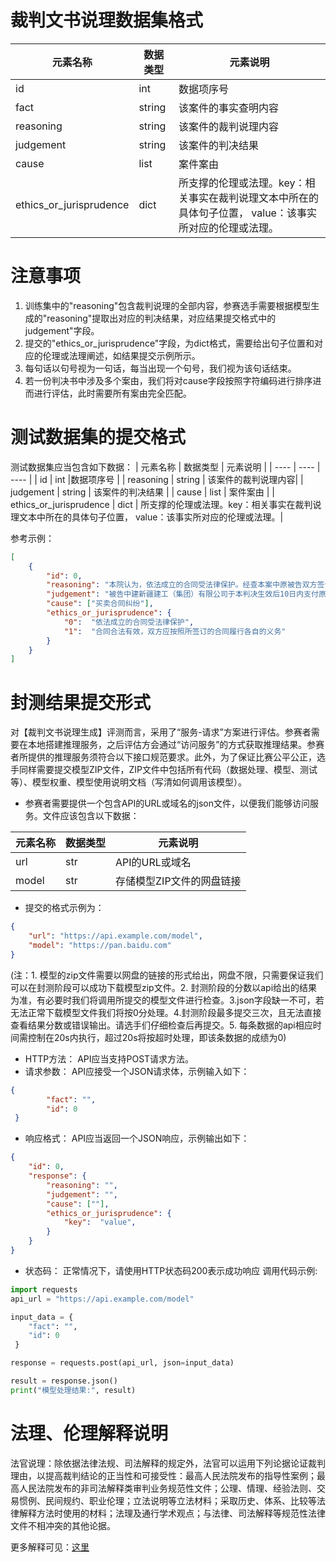 # 裁判文书说理数据集格式
|  元素名称  | 数据类型 | 元素说明  |
|  ----  | ---- | ---- |
| id | int |数据项序号 |
| fact | string | 该案件的事实查明内容 |
| reasoning | string | 该案件的裁判说理内容| 
| judgement | string | 该案件的判决结果 |
| cause | list | 案件案由 |
| ethics_or_jurisprudence | dict | 所支撑的伦理或法理。key：相关事实在裁判说理文本中所在的具体句子位置， value：该事实所对应的伦理或法理。|

# 注意事项
1. 训练集中的"reasoning"包含裁判说理的全部内容，参赛选手需要根据模型生成的"reasoning"提取出对应的判决结果，对应结果提交格式中的judgement"字段。
2. 提交的"ethics_or_jurisprudence"字段，为dict格式，需要给出句子位置和对应的伦理或法理阐述，如结果提交示例所示。
3. 每句话以句号视为一句话，每当出现一个句号，我们视为该句话结束。
4. 若一份判决书中涉及多个案由，我们将对cause字段按照字符编码进行排序进而进行评估，此时需要所有案由完全匹配。

# 测试数据集的提交格式

测试数据集应当包含如下数据：
|  元素名称  | 数据类型 | 元素说明  |
|  ----  | ---- | ---- |
| id | int |数据项序号 |
| reasoning | string | 该案件的裁判说理内容| 
| judgement | string | 该案件的判决结果 |
| cause | list | 案件案由 |
| ethics_or_jurisprudence | dict | 所支撑的伦理或法理。key：相关事实在裁判说理文本中所在的具体句子位置， value：该事实所对应的伦理或法理。|

参考示例：

```json
[
    {
        "id": 0,
        "reasoning": "本院认为，依法成立的合同受法律保护。经查本案中原被告双方签订的《物资采购与供应合同》系双方真实意思表示，且不违反法律法规强制性规定，合法有效，双方均应依约履行各自的义务。经查，原告已按照合同约定履行供货义务，经双方结算当庭确认总供货金额为2075430.59元，被告已经付款1341000元，剩余的其中39293.54元原告当庭陈述不再主张，故对于原告要求被告支付货款695137.05元的主张，事实清楚，证据充分，本院予以支持。综上，依据《中华人民共和国民法典》第四百六十五条、第五百零二条、第五百零九条、第五百七十九条之规定，判决如下：被告中建新疆建工（集团）有限公司于本判决生效后10日内支付原告青岛三金机电有限公司货款695137.05元。如果未按本判决指定的期间履行给付金钱的义务，应当按照《中华人民共和国民事诉讼法》第二百六十条之规定，加倍支付迟延履行期间的债务利息。案件受理费减半收取5376元，由被告负担，被告在履行上述付款义务时将应承担的案件受理费一并给付原告。",
        "judgement": "被告中建新疆建工（集团）有限公司于本判决生效后10日内支付原告青岛三金机电有限公司货款695137.05元。如果未按本判决指定的期间履行给付金钱的义务，应当按照《中华人民共和国民事诉讼法》第二百六十条之规定，加倍支付迟延履行期间的债务利息。案件受理费减半收取5376元，由被告负担，被告在履行上述付款义务时将应承担的案件受理费一并给付原告" ,
        "cause": ["买卖合同纠纷"],
        "ethics_or_jurisprudence": { 
            "0":  "依法成立的合同受法律保护",
            "1":  "合同合法有效，双方应按照所签订的合同履行各自的义务"
        }
    }
] 
```
# 封测结果提交形式

对【裁判文书说理生成】评测而言，采用了“服务-请求”方案进行评估。参赛者需要在本地搭建推理服务，之后评估方会通过“访问服务”的方式获取推理结果。参赛者所提供的推理服务须符合以下接口规范要求。此外，为了保证比赛公平公正，选手同样需要提交模型ZIP文件，ZIP文件中包括所有代码（数据处理、模型、测试等）、模型权重、模型使用说明文档（写清如何调用该模型）。
- 参赛者需要提供一个包含API的URL或域名的json文件，以便我们能够访问服务。文件应该包含以下数据：
  
|  元素名称  | 数据类型 | 元素说明  |
|  ----  | ---- | ---- |
| url | str |API的URL或域名 |
| model | str | 存储模型ZIP文件的网盘链接| 
- 提交的格式示例为：
```json
{
    "url": "https://api.example.com/model",
    "model": "https://pan.baidu.com"
}

```
(注：1. 模型的zip文件需要以网盘的链接的形式给出，网盘不限，只需要保证我们可以在封测阶段可以成功下载模型zip文件。2. 封测阶段的分数以api给出的结果为准，有必要时我们将调用所提交的模型文件进行检查。3.json字段缺一不可，若无法正常下载模型文件我们将按0分处理。4.封测阶段最多提交三次，且无法直接查看结果分数或错误输出。请选手们仔细检查后再提交。5. 每条数据的api相应时间需控制在20s内执行，超过20s将按超时处理，即该条数据的成绩为0)
- HTTP方法： API应当支持POST请求方法。
- 请求参数： API应接受一个JSON请求体，示例输入如下：
```json
{
        "fact": "",
        "id": 0
 }
 ```
- 响应格式： API应当返回一个JSON响应，示例输出如下：
```json
{
    "id": 0, 
    "response": {
        "reasoning": "",
        "judgement": "",
        "cause": [""],
        "ethics_or_jurisprudence": { 
            "key":  "value",
        }
    }
}
```
- 状态码： 正常情况下，请使用HTTP状态码200表示成功响应
调用代码示例:
```python
import requests
api_url = "https://api.example.com/model"

input_data = {
    "fact": "",
    "id": 0
 }

response = requests.post(api_url, json=input_data)

result = response.json()
print("模型处理结果:", result)
```


# 法理、伦理解释说明

法官说理：除依据法律法规、司法解释的规定外，法官可以运用下列论据论证裁判理由，以提高裁判结论的正当性和可接受性：最高人民法院发布的指导性案例；最高人民法院发布的非司法解释类审判业务规范性文件；公理、情理、经验法则、交易惯例、民间规约、职业伦理；立法说明等立法材料；采取历史、体系、比较等法律解释方法时使用的材料；法理及通行学术观点；与法律、司法解释等规范性法律文件不相冲突的其他论据。

更多解释可见：[这里](https://mp.weixin.qq.com/s?__biz=MzkzMDUzNzgzNA==&mid=2247488662&idx=3&sn=e034cd2a4aecfcc272bfdeb97c5d91dc&chksm=c30eacc4508f09acb5487152ea638ebb9ece1cee256cf9d1c944ca48641485539db5e581dffe&mpshare=1&scene=1&srcid=0828uya6kJryWcw9lX5MgZhs&sharer_shareinfo=d44f98bd64df2a763cbe4db02ebda1a2&sharer_shareinfo_first=cbda01d31991ed775d1a998a05aff664#rd)
